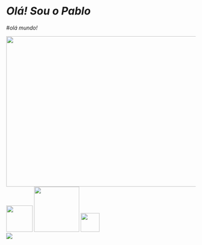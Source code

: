# _Olá! Sou o Pablo_


#_olá mundo!_



<img height="400" width="600" src="https://user-images.githubusercontent.com/127331643/223816336-3fe2220d-c31f-4e2d-b107-df34aac6acc4.gif">




<div style= "inline_block">

<img height="70" width="70" src="https://user-images.githubusercontent.com/127331643/223827310-c59f95b9-7beb-45f8-9544-7d1a93ae961c.png">
<img heigth="110" width="120" src="https://user-images.githubusercontent.com/127331643/224371198-fc4fd18d-358d-4e29-89f8-4db1cd75fea2.png">
<img heigth="50" width="50" src="https://user-images.githubusercontent.com/127331643/224379349-82daa9d2-6b46-4528-aa99-07d3171535fb.png">

  </div>








<img src="https://user-images.githubusercontent.com/127331643/224382250-e3fa025b-3234-4167-bdbf-9481d0a4f429.jpg">


